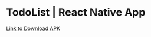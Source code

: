 # TodoList | React Native App

[Link to Download APK](https://www.dropbox.com/s/wsjk8rgo3qtwdls/todo-app.apk?dl=0)

